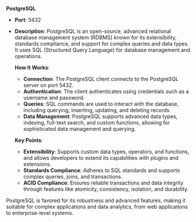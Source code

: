 **PostgreSQL**  
- **Port**: 5432  
- **Description**: PostgreSQL is an open-source, advanced relational database management system (RDBMS) known for its extensibility, standards compliance, and support for complex queries and data types. It uses SQL (Structured Query Language) for database management and operations.

   **How It Works**:
   - **Connection**: The PostgreSQL client connects to the PostgreSQL server on port 5432.
   - **Authentication**: The client authenticates using credentials such as a username and password.
   - **Queries**: SQL commands are used to interact with the database, including querying, inserting, updating, and deleting records.
   - **Data Management**: PostgreSQL supports advanced data types, indexing, full-text search, and custom functions, allowing for sophisticated data management and querying.

   **Key Points**:
   - **Extensibility**: Supports custom data types, operators, and functions, and allows developers to extend its capabilities with plugins and extensions.
   - **Standards Compliance**: Adheres to SQL standards and supports complex queries, joins, and transactions.
   - **ACID Compliance**: Ensures reliable transactions and data integrity through features like atomicity, consistency, isolation, and durability.

PostgreSQL is favored for its robustness and advanced features, making it suitable for complex applications and data analytics, from web applications to enterprise-level systems.
